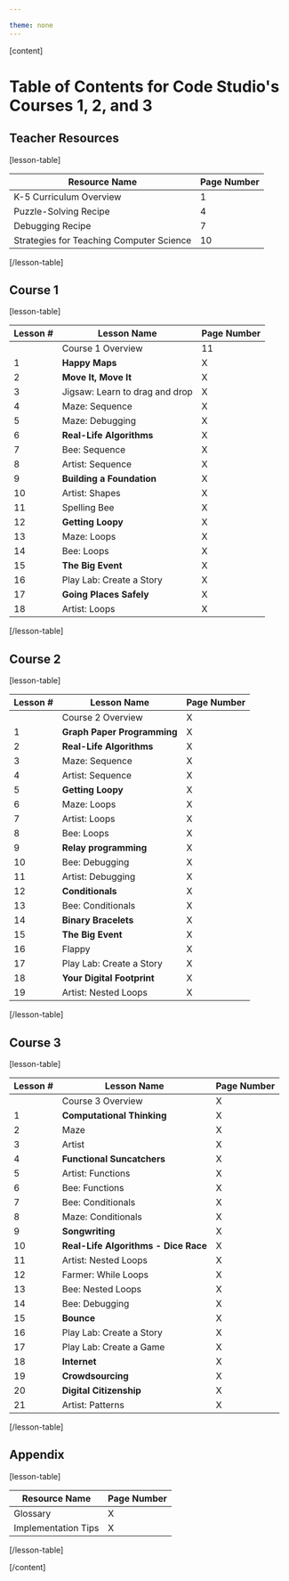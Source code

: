 ```yaml
---

theme: none
---
```

[content]

# Table of Contents for Code Studio's Courses 1, 2, and 3

## Teacher Resources

[lesson-table]

| Resource Name | Page Number |
|---------------|-------------|
| K-5 Curriculum Overview | 1 |
| Puzzle-Solving Recipe | 4 |
| Debugging Recipe | 7 |
| Strategies for Teaching Computer Science | 10 |

[/lesson-table]

## Course 1

[lesson-table]

| Lesson # | Lesson Name | Page Number |
|----------|-------------|-------------|
|    | Course 1 Overview | 11 |
|  1 | **Happy Maps** | X |
|  2 | **Move It, Move It** | X |
|  3 | Jigsaw: Learn to drag and drop | X |
|  4 | Maze: Sequence | X |
|  5 | Maze: Debugging | X |
|  6 | **Real-Life Algorithms** | X |
|  7 | Bee: Sequence | X |
|  8 | Artist: Sequence | X |
|  9 | **Building a Foundation** | X |
| 10 | Artist: Shapes | X |
| 11 | Spelling Bee | X |
| 12 | **Getting Loopy** | X |
| 13 | Maze: Loops | X |
| 14 | Bee: Loops | X |
| 15 | **The Big Event** | X |
| 16 | Play Lab: Create a Story | X |
| 17 | **Going Places Safely** | X |
| 18 | Artist: Loops | X |

[/lesson-table]

## Course 2

[lesson-table]

| Lesson # | Lesson Name | Page Number |
|----------|-------------|-------------|
|    | Course 2 Overview | X |
|  1 | **Graph Paper Programming** | X |
|  2 | **Real-Life Algorithms** | X |
|  3 | Maze: Sequence | X |
|  4 | Artist: Sequence | X |
|  5 | **Getting Loopy** | X |
|  6 | Maze: Loops | X |
|  7 | Artist: Loops | X |
|  8 | Bee: Loops | X |
|  9 | **Relay programming** | X |
| 10 | Bee: Debugging | X |
| 11 | Artist: Debugging | X |
| 12 | **Conditionals** | X |
| 13 | Bee: Conditionals | X |
| 14 | **Binary Bracelets** | X |
| 15 | **The Big Event** | X |
| 16 | Flappy | X |
| 17 | Play Lab: Create a Story | X |
| 18 | **Your Digital Footprint** | X |
| 19 | Artist: Nested Loops | X |

[/lesson-table]

## Course 3

[lesson-table]

| Lesson # | Lesson Name | Page Number |
|----------|-------------|-------------|
|    | Course 3 Overview | X |
|  1 | **Computational Thinking** | X | 
|  2 | Maze | X |
|  3 | Artist | X | 
|  4 | **Functional Suncatchers** | X | 
|  5 | Artist: Functions | X | 
|  6 | Bee: Functions | X |  
|  7 | Bee: Conditionals | X |  
|  8 | Maze: Conditionals | X | 
|  9 | **Songwriting** | X |  
| 10 | **Real-Life Algorithms - Dice Race** | X | 
| 11 | Artist: Nested Loops | X |  
| 12 | Farmer: While Loops | X | 
| 13 | Bee: Nested Loops | X | 
| 14 | Bee: Debugging | X | 
| 15 | **Bounce** | X |    
| 16 | Play Lab: Create a Story | X |  
| 17 | Play Lab: Create a Game | X | 
| 18 | **Internet** | X |   
| 19 | **Crowdsourcing** | X | 
| 20 | **Digital Citizenship** | X |
| 21 | Artist: Patterns | X |   

[/lesson-table]

## Appendix

[lesson-table]

| Resource Name | Page Number |
|---------------|-------------|
|  Glossary | X |
|  Implementation Tips | X |

[/lesson-table]

[/content]


<link rel="stylesheet" type="text/css" href="../morestyle.css"/>
